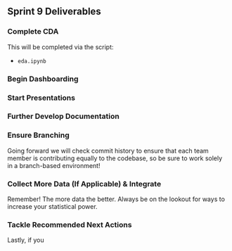 ## Sprint 9 Deliverables

### Complete CDA 

This will be completed via the script:

* `eda.ipynb`

### Begin Dashboarding



### Start Presentations



### Further Develop Documentation


### Ensure Branching

Going forward we will check commit history to ensure that each team member is contributing equally to the codebase, so be sure to work solely in a branch-based environment!

### Collect More Data (If Applicable) & Integrate

Remember! The more data the better. Always be on the lookout for ways to increase your statistical power.

### Tackle Recommended Next Actions

Lastly, if you
